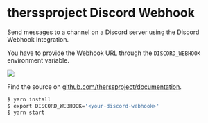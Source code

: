 # therssproject Discord Webhook

Send messages to a channel on a Discord server using the Discord Webhook Integration.

You have to provide the Webhook URL through the `DISCORD_WEBHOOK` environment variable.

![](/assets/images/discord-webhook-integration.png)

Find the source on [github.com/therssproject/documentation](https://github.com/therssproject/documentation/tree/main/examples/discord-webhook).

```bash
$ yarn install
$ export DISCORD_WEBHOOK='<your-discord-webhook>'
$ yarn start
```
